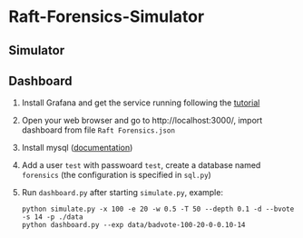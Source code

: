 # Raft-Forensics-Simulator

## Simulator



## Dashboard

1. Install Grafana and get the service running following the [tutorial](https://grafana.com/docs/grafana/latest/?utm_source=grafana_footer)
2. Open your web browser and go to http://localhost:3000/, import dashboard from file `Raft Forensics.json`
3. Install mysql ([documentation](https://dev.mysql.com/doc/refman/8.0/en/installing.html))
4. Add a user `test` with passwoard `test`, create a database named `forensics` (the configuration is specified in `sql.py`)
5. Run `dashboard.py` after starting `simulate.py`,  example:

    ```
    python simulate.py -x 100 -e 20 -w 0.5 -T 50 --depth 0.1 -d --bvote -s 14 -p ./data
    python dashboard.py --exp data/badvote-100-20-0-0.10-14
    ```

